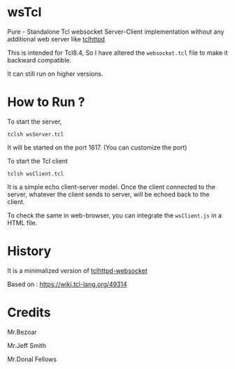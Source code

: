 # wsTcl
Pure - Standalone Tcl websocket Server-Client implementation without any additional web server like [tclhttpd](https://www.tcl.tk/software/tclhttpd/)

This is intended for Tcl8.4, So I have altered the `websocket.tcl` file to make it backward compatible. 

It can still run on higher versions. 

# How to Run ? 
To start the server, 

  `tclsh wsServer.tcl` 
  
It will be started on the port 1617. (You can customize the port)


To start the Tcl client 

  `tclsh wsClient.tcl`
    
It is a simple echo client-server model. Once the client connected to the server, whatever the client sends to server, will be echoed back to the client. 


To check the same in web-browser, you can integrate the `wsClient.js` in a HTML file.

# History

It is a minimalized version of [tclhttpd-websocket](https://github.com/dineshsivaji/tclhttpd-websocket)

Based on  :   https://wiki.tcl-lang.org/49314

# Credits

  Mr.Bezoar
  
  Mr.Jeff Smith
  
  Mr.Donal Fellows



